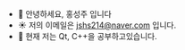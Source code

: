 - 👋 안녕하세요, 홍성주 입니다
- :sunny: 저의 이메일은 jshs214@naver.com 입니다.
- 🌱 현재 저는 Qt, C++을 공부하고있습니다.

<!---
jshs214/jshs214 is a ✨ special ✨ repository because its `README.md` (this file) appears on your GitHub profile.
You can click the Preview link to take a look at your changes.
--->
